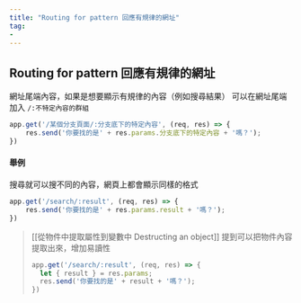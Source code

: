 ```yaml
---
title: "Routing for pattern 回應有規律的網址"
tag: 
- 
---
```

## Routing for pattern 回應有規律的網址
網址尾端內容，如果是想要顯示有規律的內容（例如搜尋結果）
可以在網址尾端加入 `/:不特定內容的群組`
```js
app.get('/某個分支頁面/:分支底下的特定內容', (req, res) => {
	res.send('你要找的是' + res.params.分支底下的特定內容 + '嗎？');
})
```
#### 舉例
搜尋就可以搜不同的內容，網頁上都會顯示同樣的格式
```js
app.get('/search/:result', (req, res) => {
	res.send('你要找的是' + res.params.result + '嗎？');
})
```

>[[從物件中提取屬性到變數中 Destructing an object]] 提到可以把物件內容提取出來，增加易讀性
>```js
>app.get('/search/:result', (req, res) => {
>	let { result } = res.params;
>	res.send('你要找的是' + result + '嗎？');
>})
>```